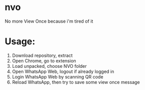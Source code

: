 # nvo
No more View Once because i'm tired of it

# Usage:
1. Download repository, extract
2. Open Chrome, go to extension
3. Load unpacked, choose NVO folder
4. Open WhatsApp Web, logout if already logged in
5. Login WhatsApp Web by scanning QR code
6. Reload WhatsApp, then try to save some view once message
